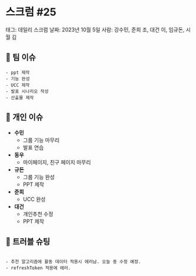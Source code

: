 # 스크럼 #25

태그: 데일리 스크럼
날짜: 2023년 10월 5일
사람: 강수민, 준희 조, 대건 이, 임규돈, 시월 김

## 👥 팀 이슈

```
- ppt 제작
- 기능 완성
- UCC 제작
- 발표 시나리오 작성
- 산출물 제작
```

## 👤 개인 이슈

- **수민**
    - 그룹 기능 마무리
    - 발표 연습
- **동우**
    - 마이페이지, 친구 페이지 마무리
- **규돈**
    - 그룹 기능 완성
    - PPT 제작
- **준희**
    - UCC 완성
- **대건**
    - 개인추천 수정
    - PPT 제작

## 🚨 트러블 슈팅

```

- 추천 알고리즘에 활동 데이터 적용시 에러남. 오늘 중 수정 예정.
- refreshToken 적용에 에러.
```